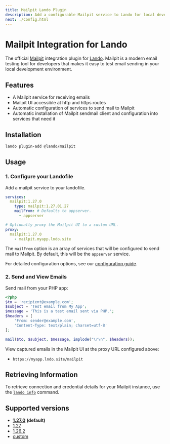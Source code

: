 ```yaml
---
title: Mailpit Lando Plugin
description: Add a configurable Mailpit service to Lando for local development with all the power of Docker and Docker Compose.
next: ./config.html
---
```


# Mailpit Integration for Lando

The official [Mailpit](https://mailpit.axllent.org) integration plugin for [Lando](https://lando.dev). Mailpit is a modern email testing tool for developers that makes it easy to test email sending in your local development environment.

## Features

- A Mailpit service for receiving emails
- Mailpit UI accessible at http and https routes
- Automatic configuration of services to send mail to Mailpit
- Automatic installation of Mailpit sendmail client and configuration into services that need it

## Installation

```bash
lando plugin-add @lando/mailpit
```

## Usage

### 1. Configure your Landofile

Add a mailpit service to your landofile.

```yaml
services:
  mailpit:1.27.0
    type: mailpit:1.27.01.27
    mailFrom: # Defaults to appserver.
      - appserver

# Optionally proxy the Mailpit UI to a custom URL.
proxy:
  mailpit:1.27.0
    - mailpit.myapp.lndo.site
```

The `mailFrom` option is an array of services that will be configured to send mail to Mailpit. By default, this will be the `appserver` service.

For detailed configuration options, see our [configuration guide](./config.md).

### 2. Send and View Emails

Send mail from your PHP app:

```php
<?php
$to = 'recipient@example.com';
$subject = 'Test email from My App';
$message = 'This is a test email sent via PHP.';
$headers = [
    'From: sender@example.com',
    'Content-Type: text/plain; charset=utf-8'
];

mail($to, $subject, $message, implode("\r\n", $headers));
```

View captured emails in the Mailpit UI at the proxy URL configured above:
- `https://myapp.lndo.site/mailpit`

## Retrieving Information

To retrieve connection and credential details for your Mailpit instance, use the [`lando info`](https://docs.lando.dev/cli/info.html) command.

## Supported versions

- **[1.27.0](https://hub.docker.com/r/axllent/mailpit/)** **(default)**
- [1.27](https://hub.docker.com/r/axllent/mailpit/)
- [1.26.2](https://hub.docker.com/r/axllent/mailpit/)
- [custom](https://docs.lando.dev/services/lando-3.html#overrides)
